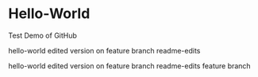 # Hello-World
Test Demo of GitHub

hello-world edited version on feature branch readme-edits

hello-world edited version on feature branch readme-edits feature branch
